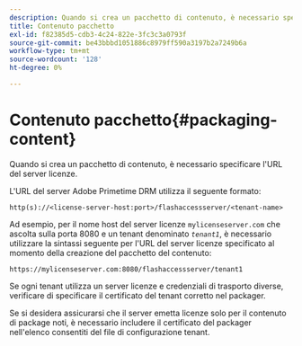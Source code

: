 ```yaml
---
description: Quando si crea un pacchetto di contenuto, è necessario specificare l'URL del server licenze.
title: Contenuto pacchetto
exl-id: f82385d5-cdb3-4c24-822e-3fc3c3a0793f
source-git-commit: be43bbbd1051886c8979ff590a3197b2a7249b6a
workflow-type: tm+mt
source-wordcount: '128'
ht-degree: 0%

---
```


# Contenuto pacchetto{#packaging-content}

Quando si crea un pacchetto di contenuto, è necessario specificare l&#39;URL del server licenze.

L&#39;URL del server Adobe Primetime DRM utilizza il seguente formato:

```
http(s)://<license-server-host:port>/flashaccessserver/<tenant-name>
```

Ad esempio, per il nome host del server licenze `mylicenseserver.com` che ascolta sulla porta 8080 e un tenant denominato *`tenant1`*, è necessario utilizzare la sintassi seguente per l&#39;URL del server licenze specificato al momento della creazione del pacchetto del contenuto:

```
https://mylicenseserver.com:8080/flashaccessserver/tenant1
```

Se ogni tenant utilizza un server licenze e credenziali di trasporto diverse, verificare di specificare il certificato del tenant corretto nel packager.

Se si desidera assicurarsi che il server emetta licenze solo per il contenuto di package noti, è necessario includere il certificato del packager nell&#39;elenco consentiti del file di configurazione tenant.
